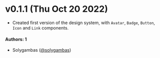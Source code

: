 # v0.1.1 (Thu Oct 20 2022)

- Created first version of the design system, with `Avatar`, `Badge`, `Button`, `Icon` and `Link` components.

#### Authors: 1

- Solygambas ([@solygambas](https://github.com/solygambas))
